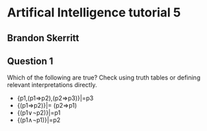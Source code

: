 # Artifical Intelligence tutorial 5
## Brandon Skerritt

## Question 1
Which of the following are true?  Check using truth tables or defining relevant interpretations directly.
* {p1,(p1⇒p2),(p2⇒p3)}|=p3
* {(p1⇒p2)}|= (p2⇒p1)
* {(p1∨¬p2)}|=p1
* {(p1∧¬p1)}|=p2